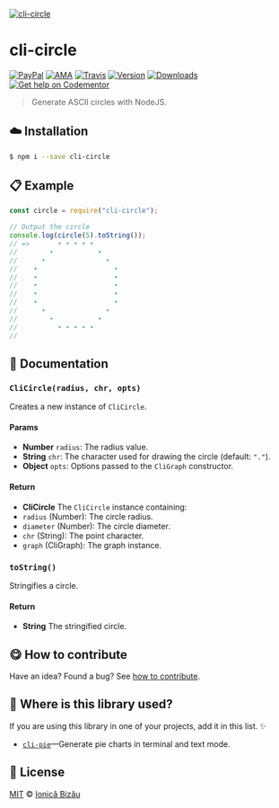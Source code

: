 
[![cli-circle](http://i.imgur.com/MzPIRPD.png)](#)

# cli-circle

 [![PayPal](https://img.shields.io/badge/%24-paypal-f39c12.svg)][paypal-donations] [![AMA](https://img.shields.io/badge/ask%20me-anything-1abc9c.svg)](https://github.com/IonicaBizau/ama) [![Travis](https://img.shields.io/travis/IonicaBizau/node-cli-circle.svg)](https://travis-ci.org/IonicaBizau/node-cli-circle/) [![Version](https://img.shields.io/npm/v/cli-circle.svg)](https://www.npmjs.com/package/cli-circle) [![Downloads](https://img.shields.io/npm/dt/cli-circle.svg)](https://www.npmjs.com/package/cli-circle) [![Get help on Codementor](https://cdn.codementor.io/badges/get_help_github.svg)](https://www.codementor.io/johnnyb?utm_source=github&utm_medium=button&utm_term=johnnyb&utm_campaign=github)

> Generate ASCII circles with NodeJS.

## :cloud: Installation

```sh
$ npm i --save cli-circle
```


## :clipboard: Example



```js
const circle = require("cli-circle");

// Output the circle
console.log(circle(5).toString());
// =>       • • • • •
//        •           •
//      •               •
//    •                   •
//    •                   •
//    •                   •
//    •                   •
//    •                   •
//      •               •
//        •           •
//          • • • • •
//
```

## :memo: Documentation


### `CliCircle(radius, chr, opts)`
Creates a new instance of `CliCircle`.

#### Params
- **Number** `radius`: The radius value.
- **String** `chr`: The character used for drawing the circle (default: `"."`).
- **Object** `opts`: Options passed to the `CliGraph` constructor.

#### Return
- **CliCircle** The `CliCircle` instance containing:
 - `radius` (Number): The circle radius.
 - `diameter` (Number): The circle diameter.
 - `chr` (String): The point character.
 - `graph` (CliGraph): The graph instance.

### `toString()`
Stringifies a circle.

#### Return
- **String** The stringified circle.



## :yum: How to contribute
Have an idea? Found a bug? See [how to contribute][contributing].

## :dizzy: Where is this library used?
If you are using this library in one of your projects, add it in this list. :sparkles:


 - [`cli-pie`](https://github.com/IonicaBizau/node-cli-pie)—Generate pie charts in terminal and text mode.

## :scroll: License

[MIT][license] © [Ionică Bizău][website]

[paypal-donations]: https://www.paypal.com/cgi-bin/webscr?cmd=_s-xclick&hosted_button_id=RVXDDLKKLQRJW
[donate-now]: http://i.imgur.com/6cMbHOC.png

[license]: http://showalicense.com/?fullname=Ionic%C4%83%20Biz%C4%83u%20%3Cbizauionica%40gmail.com%3E%20(http%3A%2F%2Fionicabizau.net)&year=2015#license-mit
[website]: http://ionicabizau.net
[contributing]: /CONTRIBUTING.md
[docs]: /DOCUMENTATION.md
